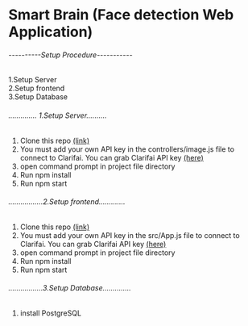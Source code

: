 # Smart Brain (Face detection Web Application)
 ###### ----------Setup Procedure-----------<br/>
 1.Setup Server <br/>
 2.Setup frontend <br/>
 3.Setup Database <br/>
 
###### .............. 1.Setup Server.......... <br/>
1) Clone this repo  [(link)](https://github.com/shahriariqbal079/smart-brain-api) <br/>
2) You must add your own API key in the controllers/image.js  file to connect to Clarifai. You can grab Clarifai API key [(here)](https://www.clarifai.com/) <br/>
3) open command prompt in project file directory <br/>
4) Run npm install <br/>
5) Run npm start <br/>
###### .................2.Setup frontend............. <br/>
1) Clone this repo [(link)](https://github.com/shahriariqbal079/smart-brain) <br/>
2) You must add your own API key in the src/App.js  file to connect to Clarifai. You can grab Clarifai API key [(here)](https://www.clarifai.com/) <br/>
3) open command prompt in project file directory <br/>
4) Run npm install <br/>
5) Run npm start <br/>
###### .................3.Setup Database.............. <br/>
1) install PostgreSQL <br/>



 
